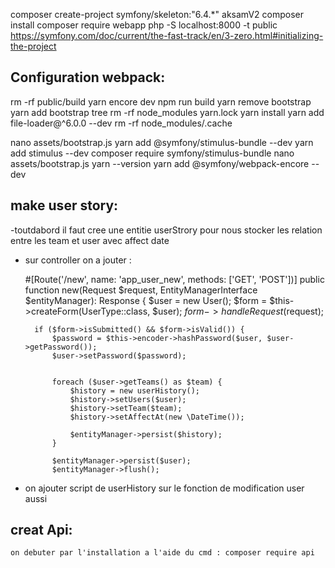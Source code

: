 composer create-project symfony/skeleton:"6.4.*" aksamV2
composer install 
composer require webapp 
php -S localhost:8000 -t public
https://symfony.com/doc/current/the-fast-track/en/3-zero.html#initializing-the-project
 
## Configuration webpack:
rm -rf public/build
yarn encore dev
npm run build
yarn remove bootstrap
yarn add bootstrap
tree
rm -rf node_modules yarn.lock
yarn install
yarn add file-loader@^6.0.0 --dev
rm -rf node_modules/.cache
 
nano assets/bootstrap.js
yarn add @symfony/stimulus-bundle --dev
yarn add stimulus --dev
composer require symfony/stimulus-bundle
nano assets/bootstrap.js
yarn --version
yarn add @symfony/webpack-encore --dev


## make user story:
-toutdabord il faut cree une entitie userStrory pour nous stocker les relation entre les team et user avec affect date 
- sur controller on a jouter :

    #[Route('/new', name: 'app_user_new', methods: ['GET', 'POST'])]
    public function new(Request $request, EntityManagerInterface $entityManager): Response
    {
        $user = new User();
        $form = $this->createForm(UserType::class, $user);
        $form->handleRequest($request);

        if ($form->isSubmitted() && $form->isValid()) {
            $password = $this->encoder->hashPassword($user, $user->getPassword());
            $user->setPassword($password);


            foreach ($user->getTeams() as $team) {
                $history = new userHistory();
                $history->setUsers($user);
                $history->setTeam($team);
                $history->setAffectAt(new \DateTime());

                $entityManager->persist($history);
            }

            $entityManager->persist($user);
            $entityManager->flush();


- on ajouter script de userHistory sur le fonction de modification user aussi 

##  creat Api:
    on debuter par l'installation a l'aide du cmd : composer require api 

